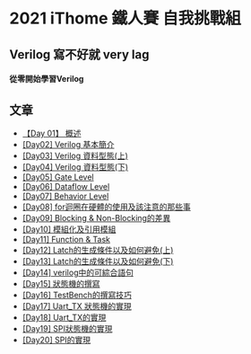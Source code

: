 # 2021 iThome 鐵人賽 自我挑戰組
## Verilog 寫不好就 very lag
#### 從零開始學習Verilog
## 文章 
- [【Day 01】 概述](https://github.com/HUAIJIE0314/verilog-or-very-lag/blob/main/%5BDay01%5D%20%E6%A6%82%E8%BF%B0.md)
- [[Day02] Verilog 基本簡介](https://github.com/HUAIJIE0314/verilog-or-very-lag/blob/main/%5BDay02%5D%20Verilog%20%E5%9F%BA%E6%9C%AC%E7%B0%A1%E4%BB%8B.md)
- [[Day03] Verilog 資料型態(上)](https://github.com/HUAIJIE0314/verilog-or-very-lag/blob/main/%5BDay03%5D%20Verilog%20%E8%B3%87%E6%96%99%E5%9E%8B%E6%85%8B(%E4%B8%8A).md)
- [[Day04] Verilog 資料型態(下)](https://github.com/HUAIJIE0314/verilog-or-very-lag/blob/main/%5BDay04%5D%20Verilog%20%E8%B3%87%E6%96%99%E5%9E%8B%E6%85%8B(%E4%B8%8B).md)
- [[Day05] Gate Level](https://github.com/HUAIJIE0314/verilog-or-very-lag/blob/main/%5BDay05%5D%20Gate%20Level.md)
- [[Day06] Dataflow Level](https://github.com/HUAIJIE0314/verilog-or-very-lag/blob/main/%5BDay06%5D%20Dataflow%20Level.md)
- [[Day07] Behavior Level](https://github.com/HUAIJIE0314/verilog-or-very-lag/blob/main/%5BDay07%5D%20Behavior%20Level.md)
- [[Day08] for迴圈在硬體的使用及該注意的那些事](https://github.com/HUAIJIE0314/verilog-or-very-lag/blob/main/%5BDay08%5D%20for%E8%BF%B4%E5%9C%88%E5%9C%A8%E7%A1%AC%E9%AB%94%E7%9A%84%E4%BD%BF%E7%94%A8%E5%8F%8A%E8%A9%B2%E6%B3%A8%E6%84%8F%E7%9A%84%E9%82%A3%E4%BA%9B%E4%BA%8B.md)
- [[Day09] Blocking & Non-Blocking的差異](https://github.com/HUAIJIE0314/verilog-or-very-lag/blob/main/%5BDay09%5D%20Blocking%20%26%20Non-Blocking%E7%9A%84%E5%B7%AE%E7%95%B0.md)
- [[Day10] 模組化及引用模組](https://github.com/HUAIJIE0314/verilog-or-very-lag/blob/main/%5BDay10%5D%20%E6%A8%A1%E7%B5%84%E5%8C%96%E5%8F%8A%E5%BC%95%E7%94%A8%E6%A8%A1%E7%B5%84.md)
- [[Day11] Function & Task](https://github.com/HUAIJIE0314/verilog-or-very-lag/blob/main/%5BDay11%5D%20Function%20%26%20Task.md)
- [[Day12] Latch的生成條件以及如何避免(上)](https://github.com/HUAIJIE0314/verilog-or-very-lag/blob/main/%5BDay12%5D%20Latch%E7%9A%84%E7%94%9F%E6%88%90%E6%A2%9D%E4%BB%B6%E4%BB%A5%E5%8F%8A%E5%A6%82%E4%BD%95%E9%81%BF%E5%85%8D(%E4%B8%8A).md)
- [[Day13] Latch的生成條件以及如何避免(下)](https://github.com/HUAIJIE0314/verilog-or-very-lag/blob/main/%5BDay13%5D%20Latch%E7%9A%84%E7%94%9F%E6%88%90%E6%A2%9D%E4%BB%B6%E4%BB%A5%E5%8F%8A%E5%A6%82%E4%BD%95%E9%81%BF%E5%85%8D(%E4%B8%8B).md)
- [[Day14] verilog中的可綜合語句](https://github.com/HUAIJIE0314/verilog-or-very-lag/blob/main/%5BDay14%5D%20verilog%E4%B8%AD%E7%9A%84%E5%8F%AF%E7%B6%9C%E5%90%88%E8%AA%9E%E5%8F%A5.md)
- [[Day15] 狀態機的撰寫](https://github.com/HUAIJIE0314/verilog-or-very-lag/blob/main/%5BDay15%5D%20%E7%8B%80%E6%85%8B%E6%A9%9F%E7%9A%84%E6%92%B0%E5%AF%AB.md)
- [[Day16] TestBench的撰寫技巧](https://github.com/HUAIJIE0314/verilog-or-very-lag/blob/main/%5BDay16%5D%20TestBench%E7%9A%84%E6%92%B0%E5%AF%AB%E6%8A%80%E5%B7%A7.md)
- [[Day17] Uart_TX 狀態機的實現](https://github.com/HUAIJIE0314/verilog-or-very-lag/blob/main/%5BDay17%5D%20Uart_TX%20%E7%8B%80%E6%85%8B%E6%A9%9F%E7%9A%84%E5%AF%A6%E7%8F%BE.md)
- [[Day18] Uart_TX的實現](https://github.com/HUAIJIE0314/verilog-or-very-lag/blob/main/%5BDay18%5D%20Uart_TX%E7%9A%84%E5%AF%A6%E7%8F%BE.md)
- [[Day19] SPI狀態機的實現](https://github.com/HUAIJIE0314/verilog-or-very-lag/blob/main/%5BDay19%5D%20SPI%E7%8B%80%E6%85%8B%E6%A9%9F%E7%9A%84%E5%AF%A6%E7%8F%BE.md)
- [[Day20] SPI的實現](https://github.com/HUAIJIE0314/verilog-or-very-lag/blob/main/%5BDay20%5D%20SPI%E7%9A%84%E5%AF%A6%E7%8F%BE.md)
